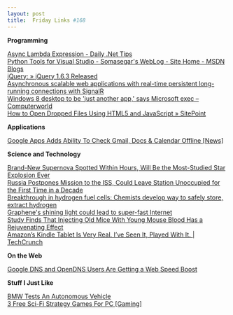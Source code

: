 ```yaml
---
layout: post
title:  Friday Links #168
---
```

**Programming**

[Async Lambda Expression - Daily .Net Tips](http://dailydotnettips.com/2011/08/26/async-lambda-expression/)   
[Python Tools for Visual Studio - Somasegar's WebLog - Site Home - MSDN Blogs](http://blogs.msdn.com/b/somasegar/archive/2011/08/29/python-tools-for-visual-studio.aspx)   
[jQuery: » jQuery 1.6.3 Released](http://blog.jquery.com/2011/09/01/jquery-1-6-3-released/?utm_source=javascriptweekly&utm_medium=email)   
[Asynchronous scalable web applications with real-time persistent long-running connections with SignalR](http://feedproxy.google.com/~r/ScottHanselman/~3/LAMDcMD5Yfw/AsynchronousScalableWebApplicationsWithRealtimePersistentLongrunningConnectionsWithSignalR.aspx)   
[Windows 8 desktop to be 'just another app,' says Microsoft exec – Computerworld](http://www.computerworld.com/s/article/9219680/Windows_8_desktop_to_be_just_another_app_says_Microsoft_exec)   
[How to Open Dropped Files Using HTML5 and JavaScript » SitePoint](http://www.sitepoint.com/html5-javascript-open-dropped-files/)

**Applications**

[Google Apps Adds Ability To Check Gmail, Docs & Calendar Offline [News]](http://feedproxy.google.com/~r/Makeuseof/~3/qyo-St5oGlI/)

**Science and Technology**

[Brand-New Supernova Spotted Within Hours, Will Be the Most-Studied Star Explosion Ever](http://www.popsci.com/science/article/2011-08/brand-new-supernova-big-dipper-will-be-most-studied-star-explosion-ever)   
[Russia Postpones Mission to the ISS, Could Leave Station Unoccupied for the First Time in a Decade](http://www.popsci.com/technology/article/2011-08/russia-postpones-next-mission-iss-could-leave-it-unmanned)   
[Breakthrough in hydrogen fuel cells: Chemists develop way to safely store, extract hydrogen](http://www.sciencedaily.com/releases/2011/08/110830151234.htm)   
[Graphene's shining light could lead to super-fast Internet](http://www.sciencedaily.com/releases/2011/08/110830144505.htm)   
[Study Finds That Injecting Old Mice With Young Mouse Blood Has a Rejuvenating Effect](http://www.popsci.com/science/article/2011-09/study-finds-injecting-old-mice-young-mouse-blood-has-rejuvenation-effect)   
[Amazon’s Kindle Tablet Is Very Real. I’ve Seen It, Played With It. | TechCrunch](http://techcrunch.com/2011/09/02/amazon-kindle-tablet/)

**On the Web**

[Google DNS and OpenDNS Users Are Getting a Web Speed Boost](http://lifehacker.com/5835775/google-dns-and-opendns-users-are-getting-a-web-speed-boost)

**Stuff I Just Like**

[BMW Tests An Autonomous Vehicle](http://www.wired.com/autopia/2011/08/bmw-tests-an-autonomous-vehicle/)   
[3 Free Sci-Fi Strategy Games For PC [Gaming]](http://feedproxy.google.com/~r/Makeuseof/~3/U20DIGzjmqs/)
